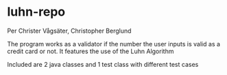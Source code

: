 # luhn-repo

Per Christer Vågsäter, 
Christopher Berglund

The program works as a validator if the number the user inputs is valid as a credit card or not. 
It features the use of the Luhn Algorithm

Included are 2 java classes and 1 test class with different test cases
